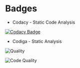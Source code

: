 # Badges

* Codacy - Static Code Analysis

[![Codacy Badge](https://app.codacy.com/project/badge/Grade/d4daa3b28aa044ccb5b656ef7f84c6b7)](https://www.codacy.com/gh/AishwaryaTharagalla/M1_Simple_Calculator/dashboard?utm_source=github.com&amp;utm_medium=referral&amp;utm_content=AishwaryaTharagalla/M1_Simple_Calculator&amp;utm_campaign=Badge_Grade)

* Codiga - Static Analysis

![Quality](https://api.codiga.io/project/32195/score/svg)

![Code Quality](https://api.codiga.io/project/32195/status/svg)

 


